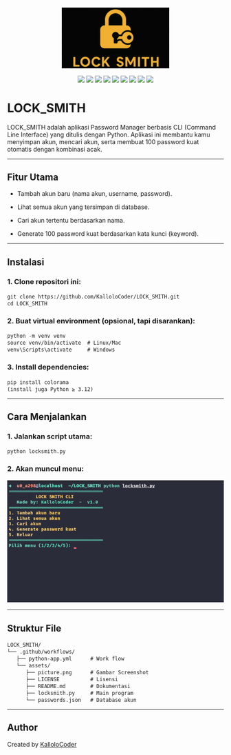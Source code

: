 <p align="center">
  <img src="assets/logo.png" alt="LOCK_SMITH Logo" width="250"/>
</p>

<p align="center">
  <img src="https://img.shields.io/badge/Python-3.12-blue" />
  <img src="https://img.shields.io/github/v/release/KalloloCoder/LOCK_SMITH?color=blue&label=version" />
  <img src="https://img.shields.io/github/license/KalloloCoder/LOCK_SMITH" />
  <img src="https://img.shields.io/badge/Maintained-Yes-green" />
  <img src="https://img.shields.io/badge/Open%20Source-Yes-brightgreen" />
  <img src="https://img.shields.io/github/stars/KalloloCoder/LOCK_SMITH?style=social" />
  <img src="https://img.shields.io/github/forks/KalloloCoder/LOCK_SMITH?style=social" />
  <img src="https://img.shields.io/github/issues/KalloloCoder/LOCK_SMITH" />
  <a href="https://github.com/KalloloCoder">
    <img src="https://img.shields.io/badge/Author-KalloloCoder-blue" />
  </a>
</p>

# LOCK_SMITH
LOCK_SMITH adalah aplikasi Password Manager berbasis CLI (Command Line Interface) yang ditulis dengan Python.
Aplikasi ini membantu kamu menyimpan akun, mencari akun, serta membuat 100 password kuat otomatis dengan kombinasi acak.

---

## Fitur Utama

- Tambah akun baru (nama akun, username, password).

- Lihat semua akun yang tersimpan di database.

- Cari akun tertentu berdasarkan nama.

- Generate 100 password kuat berdasarkan kata kunci (keyword).

---

## Instalasi

### 1. Clone repositori ini:
```
git clone https://github.com/KalloloCoder/LOCK_SMITH.git
cd LOCK_SMITH
```

### 2. Buat virtual environment (opsional, tapi disarankan):
```
python -m venv venv
source venv/bin/activate  # Linux/Mac
venv\Scripts\activate     # Windows
```

### 3. Install dependencies:
```
pip install colorama
(install juga Python ≥ 3.12)
```

---

## Cara Menjalankan

### 1. Jalankan script utama:
```
python locksmith.py
```

### 2. Akan muncul menu:

![Tampilan CLI](assets/picture.png)

---

## Struktur File
```
LOCK_SMITH/
└── .github/workflows/
   ├── python-app.yml      # Work flow 
   └── assets/
      ├── picture.png      # Gambar Screenshot
      ├── LICENSE          # Lisensi
      ├── README.md        # Dokumentasi
      ├── locksmith.py     # Main program
      └── passwords.json   # Database akun
```

---

## Author

Created by [KalloloCoder](https://github.com/KalloloCoder)

